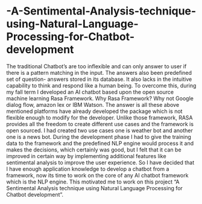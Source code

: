 # -A-Sentimental-Analysis-technique-using-Natural-Language-Processing-for-Chatbot-development
The traditional Chatbot’s are too inflexible and can only answer to user if there is a pattern matching in the input. The answers also been predefined set of question- answers stored in its database. It also lacks in the intuitive capability to think and respond like a human being. To overcome this, during my fall term I developed an AI chatbot based upon the open source machine learning Rasa Framework. Why Rasa Framework? Why not Google dialog flow, amazon lex or IBM Watson. The answer is all these above mentioned platforms have already developed the package which is not flexible enough to modify for the developer. Unlike those framework, RASA provides all the freedom to create different use cases and the framework is open sourced. I had created two use cases one is weather bot and another one is a news bot. During the development phase I had to give the training data to the framework and the predefined  NLP engine would process it and makes the decisions, which certainly was good, but I felt that it can be improved in certain way by implementing additional features like sentimental analysis to improve the user experience. So I have decided that I have enough application knowledge to develop a chatbot from a framework, now its time to  work on the core of any AI chatbot framework which is the NLP engine. This motivated me to work on this project  “A Sentimental Analysis technique using Natural Language Processing for Chatbot development”.
